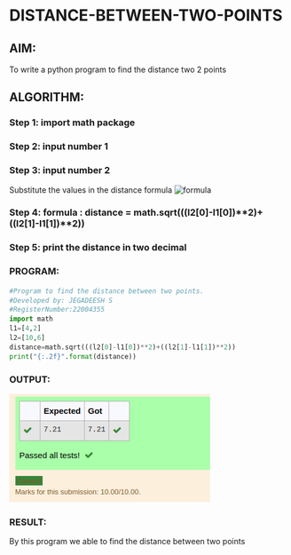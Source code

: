 # DISTANCE-BETWEEN-TWO-POINTS

## AIM:
To write a python program to find the distance two 2 points
## ALGORITHM:
### Step 1: import math package
### Step 2: input number 1
### Step 3: input number 2
Substitute the values in the distance formula  ![formula](/formula.jpg)
### Step 4: formula : distance = math.sqrt(((l2[0]-l1[0])**2)+((l2[1]-l1[1])**2))
### Step 5: print the distance in two decimal
### PROGRAM: 
``` python
#Program to find the distance between two points.
#Developed by: JEGADEESH S
#RegisterNumber:22004355
import math
l1=[4,2]
l2=[10,6]
distance=math.sqrt(((l2[0]-l1[0])**2)+((l2[1]-l1[1])**2))
print("{:.2f}".format(distance))
```
  


### OUTPUT:
![OUTPUT](output7.png)


### RESULT:
By this program we able to find the distance between two points 
